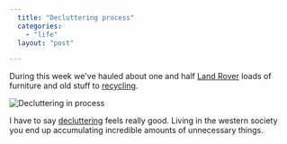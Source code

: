 ```yaml
---
  title: "Decluttering process"
  categories: 
    - "life"
  layout: "post"

---
```

During this week we've hauled about one and half [Land Rover][3] loads of furniture and old stuff to [recycling][2].

![Decluttering in process](https://d2vqpl3tx84ay5.cloudfront.net/Decluttering_project.jpg)

I have to say [decluttering][1] feels really good. Living in the western society you end up accumulating incredible amounts of unnecessary things.

[1]: http://www.nomoreclutter.co.uk/faq.html
[2]: http://www.ytv.fi/ENG/waste/household_waste/
[3]: http://www.midgard-project.org/community/gallery/poznan-2004/IMG_1954
